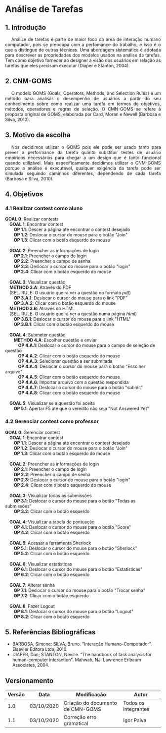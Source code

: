 # Análise de Tarefas

## 1. Introdução

<p style="text-indent: 20px; text-align: justify">
Análise de tarefas é parte de maior foco da área de interação humano computador, pois se preocupa com a perfomance do trabalho, e isso é o que a distingue de outras técnicas. Uma abordagem sistemática é adotada para descrever as propriedades dos modelos usados na análise de tarefas. Tem como objetivo fornecer ao designer a visão dos usuários em relação as tarefas que eles precisam executar (Diaper e Stanton, 2004).
</p>

## 2. CNM-GOMS

<p style="text-indent: 20px; text-align: justify"> 
O modelo GOMS (Goals, Operators, Methods, and Selection Rules) é um método para analisar o desempenho de usuários a partir do seu conhecimento sobre como realizar uma tarefa em termos de objetivos, métodos, operadores e regras de seleção. O CMN-GOMS se refere à proposta original de GOMS, elaborada por Card, Moran e Newell (Barbosa e Silva, 2010).
</p>

## 3. Motivo da escolha

<p style="text-indent: 20px; text-align: justify">
Nós decidimos utilizar o GOMS pois ele pode ser usado tanto para prever a performance da tarefa quanto substituir testes de usuário empíricos necessários para chegar a um design que é tanto funcional quando utilizável. Mais especificamente decidimos utilizar o CNM-GOMS porque a análise é executável, qualquer exigência da tarefa pode ser simulada seguindo caminhos diferentes, dependendo de cada tarefa (Barbosa e Silva, 2010).
</p>

## 4. Objetivos

### 4.1 Realizar contest como aluno

<p>
<b>GOAL 0</b>: Realizar contests
<br>&emsp;<b>GOAL 1</b>: Encontrar contest
<br>&emsp;&emsp;<b>OP 1.1</b>: Descer a página até encontrar o contest desejado
<br>&emsp;&emsp;<b>OP 1.2</b>: Deslocar o cursor do mouse para o botão "Join"
<br>&emsp;&emsp;<b>OP 1.3</b>: Clicar com o botão esquerdo do mouse
<br>
<br>&emsp;<b>GOAL 2</b>: Preencher as informações de login
<br>&emsp;&emsp;<b>OP 2.1</b>: Preencher o campo de login
<br>&emsp;&emsp;<b>OP 2.2</b>: Preencher o campo de senha
<br>&emsp;&emsp;<b>OP 2.3</b>: Deslocar o cursor do mouse para o botão "login"
<br>&emsp;&emsp;<b>OP 2.4</b>: Clicar com o botão esquerdo do mouse
<br>
<br>&emsp;<b>GOAL 3</b>: Visualizar questão
<br>&emsp;<b>METHOD 3.A</b>: Através do PDF
<br>&emsp;(SEL. RULE: O usuário queira ver a questão no formato <i>pdf</i>)
<br>&emsp;&emsp;<b>OP 3.A.1</b>: Deslocar o cursor do mouse para o link "PDF"
<br>&emsp;&emsp;<b>OP 3.A.2</b>: Clicar com o botão esquerdo do mouse
<br>&emsp;<b>METHOD 3.B</b>: Através do HTML
<br>&emsp;(SEL. RULE: O usuário queira ver a questão numa página <i>html</i>)
<br>&emsp;&emsp;<b>OP 3.B.1</b>: Deslocar o cursor do mouse para o link "HTML"
<br>&emsp;&emsp;<b>OP 3.B.1</b>: Clicar com o botão esquerdo do mouse
<br>
<br>&emsp;<b>GOAL 4</b>: Submeter questão
<br>&emsp;&emsp;<b>METHOD 4.A</b>: Escolher questão e enviar
<br>&emsp;&emsp;&emsp;<b>OP 4.A.1</b>: Deslocar o cursor do mouse para o campo de seleção de questão
<br>&emsp;&emsp;&emsp;<b>OP 4.A.2</b>: Clicar com o botão esquerdo do mouse
<br>&emsp;&emsp;&emsp;<b>OP 4.A.3</b>: Selecionar questão a ser submitada
<br>&emsp;&emsp;&emsp;<b>OP 4.A.4</b>: Deslocar o cursor do mouse para o botão "Escolher arquivo"
<br>&emsp;&emsp;&emsp;<b>OP 4.A.5</b>: Clicar com o botão esquerdo do mouse
<br>&emsp;&emsp;&emsp;<b>OP 4.A.6</b>: Importar arquivo com a questão respondida
<br>&emsp;&emsp;&emsp;<b>OP 4.A.7</b>: Deslocar o cursor do mouse para o botão "submit"
<br>&emsp;&emsp;&emsp;<b>OP 4.A.8</b>: Clicar com o botão esquerdo do mouse
<br>
<br>&emsp;<b>GOAL 5</b>: Visualizar se a questão foi aceita
<br>&emsp;&emsp;<b>OP 5.1</b>: Apertar F5 até que o veredito não seja "Not Answered Yet"
</p>

### 4.2 Gerenciar contest como professor

<p>
<b>GOAL 0</b>: Gerenciar contest
<br>&emsp;<b>GOAL 1</b>: Encontrar contest
<br>&emsp;&emsp;<b>OP 1.1</b>: Descer a página até encontrar o contest desejado
<br>&emsp;&emsp;<b>OP 1.2</b>: Deslocar o cursor do mouse para o botão "Join"
<br>&emsp;&emsp;<b>OP 1.3</b>: Clicar com o botão esquerdo do mouse
<br>
<br>&emsp;<b>GOAL 2</b>: Preencher as informações de login
<br>&emsp;&emsp;<b>OP 2.1</b>: Preencher o campo de login
<br>&emsp;&emsp;<b>OP 2.2</b>: Preencher o campo de senha
<br>&emsp;&emsp;<b>OP 2.3</b>: Deslocar o cursor do mouse para o botão "login"
<br>&emsp;&emsp;<b>OP 2.4</b>: Clicar com o botão esquerdo do mouse
<br>
<br>&emsp;<b>GOAL 3</b>: Visualizar todas as submissões
<br>&emsp;&emsp;<b>OP 3.1</b>: Deslocar o cursor do mouse para o botão "Todas as submissões"
<br>&emsp;&emsp;<b>OP 3.2</b>: Clicar com o botão esquerdo
<br>
<br>&emsp;<b>GOAL 4</b>: Visualizar a tabela de pontuação
<br>&emsp;&emsp;<b>OP 4.1</b>: Deslocar o cursor do mouse para o botão "Score"
<br>&emsp;&emsp;<b>OP 4.2</b>: Clicar com o botão esquerdo
<br>
<br>&emsp;<b>GOAL 5</b>: Acessar a ferramenta Sherlock
<br>&emsp;&emsp;<b>OP 5.1</b>: Deslocar o cursor do mouse para o botão "Sherlock"
<br>&emsp;&emsp;<b>OP 5.2</b>: Clicar com o botão esquerdo
<br>
<br>&emsp;<b>GOAL 6</b>: Visualizar estatísticas
<br>&emsp;&emsp;<b>OP 6.1</b>: Deslocar o cursor do mouse para o botão "Estatísticas"
<br>&emsp;&emsp;<b>OP 6.2</b>: Clicar com o botão esquerdo
<br>
<br>&emsp;<b>GOAL 7</b>: Alterar senha
<br>&emsp;&emsp;<b>OP 7.1</b>: Deslocar o cursor do mouse para o botão "Trocar senha"
<br>&emsp;&emsp;<b>OP 7.2</b>: Clicar com o botão esquerdo
<br>
<br>&emsp;<b>GOAL 8</b>: Fazer Logout
<br>&emsp;&emsp;<b>OP 8.1</b>: Deslocar o cursor do mouse para o botão "Logout"
<br>&emsp;&emsp;<b>OP 8.2</b>: Clicar com o botão esquerdo
<br>
</p>

## 5. Referências Bibliográficas

- BARBOSA, Simone; SILVA, Bruno. "Interação Humano-Computador". Elsevier Editora Ltda, 2010.
- DIAPER, Dan; STANTON, Neville. "The handbook of task analysis for human-computer interaction". Mahwah, NJ: Lawrence Erlbaum Associates, 2004.


## Versionamento
| Versão | Data | Modificação | Autor |
|--|--|--|--|
| 1.0 | 03/10/2020 | Criação do documento de CMN-GOMS | Todos os integrantes |
| 1.1 | 03/10/2020 | Correção erro gramatical | Igor Paiva |
